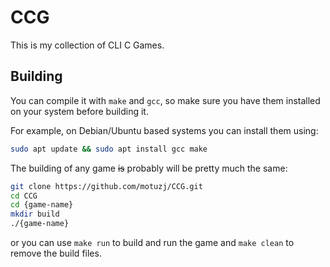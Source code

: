 # CCG

This is my collection of CLI C Games.

## Building

You can compile it with `make` and `gcc`, so make sure you have them installed on your system before building it. 

For example, on Debian/Ubuntu based systems you can install them using:
```bash
sudo apt update && sudo apt install gcc make
```

The building of any game ~~is~~ probably will be pretty much the same:
```bash
git clone https://github.com/motuzj/CCG.git
cd CCG
cd {game-name}
mkdir build
./{game-name}
```
or you can use `make run` to build and run the game and `make clean` to remove the build files.
